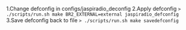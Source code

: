 1.Change defconfig in configs/jaspiradio_deconfig
2.Apply defconfig
    `> ./scripts/run.sh make BR2_EXTERNAL=external jaspiradio_defconfig`
3.Save defconfig back to file
    `> ./scripts/run.sh make savedefconfig`

